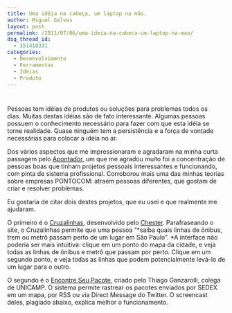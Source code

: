 ```yaml
---
title: Uma idéia na cabeça, um laptop na mão.
author: Miguel Galves
layout: post
permalink: /2011/07/06/uma-ideia-na-cabeca-um-laptop-na-mao/
dsq_thread_id:
  - 351410331
categories:
  - Desenvolvimento
  - Ferramentas
  - Idéias
  - Produto
---
```

# 

Pessoas tem idéias de produtos ou soluções para problemas todos os dias. Muitas destas idéias são de fato interessante. Algumas pessoas possuem o conhecimento necessário para fazer com que esta idéia se torne realidade. Quase ninguém tem a persistência e a força de vontade necessárias para colocar a idéia no ar.

Dos vários aspectos que me impressionaram e agradaram na minha curta passagem pelo [Apontador][1], um que me agradou muito foi a concentração de pessoas boas que tinham projetos pessoais interessantes e funcionando, com pinta de sistema profissional. Corroborou mais uma das minhas teorias sobre empresas PONTOCOM: atraem pessoas diferentes, que gostam de criar e resolver problemas.

 [1]: http://apontador.com.br

Eu gostaria de citar dois destes projetos, que eu usei e que realmente me ajudaram.

O primeiro é o [Cruzalinhas][2], desenvolvido pelo [Chester][3]. Parafraseando o site, o Cruzalinhas permite que uma pessoa “*saiba quais linhas de ônibus, trem ou metrô passam perto de um lugar em São Paulo”. *A interface não poderia ser mais intuitiva: clique em um ponto do mapa da cidade, e veja todas as linhas de ônibus e metrô que passam por perto. Clique em um segundo ponto, e veja todas as linhas que podem potencialmente levá-lo de um lugar para o outro.

 [2]: http://www.cruzalinhas.com/
 [3]: http://chester.blog.br/sobre

O segundo é o [Encontre Seu Pacote][4], criado pelo Thiago Ganzarolli, colega de UNICAMP. O sistema permite rastrear os pacotes enviados por SEDEX em um mapa, por RSS ou via Direct Message do Twitter. O screencast deles, plagiado abaixo, explica melhor o funcionamento.

 [4]: http://www.encontreseupacote.com.br/